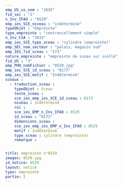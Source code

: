 ```yaml
---
emp_US_us_nom : "2635"
fid_sec : "1"
n_Inv_IFAO : "8529"
emp_ies_SCE_niveau : "indéterminé"
typeObjet : "Empreinte"
type_empreinte : "contrescellement simple"
n_Inv_CSA : "3033"
emp_ies_SCE_type_sceau : "cylindre (empreinte)"
emp_SEC_nom_secteur : "palais, magasin sud"
emp_IES_fid_sceau : "173"
nature_empreinte : "empreinte de sceau sur scellé"
fid_US : "3"
emp_PHO_nomFichier : "8529.jpg"
emp_ies_SCE_id_sceau : "0173"
emp_ies_SCE_motif : "Indéterminé"
sceaux :
  - traduction_sceau : 
    typeObjet : Sceau
    texte_sceau : 
    sce_ies_emp_ies_SCE_id_sceau : 0173
    niveau : indéterminé
    roi : 
    sce_ies_EMP_n_Inv_IFAO : 8529
    id_sceau : "0173"
    dimensions_sceau : 
    sce_ies_emp_ies_EMP_n_Inv_IFAO : 8529
    motif : Indéterminé
    type_sceau : cylindre (empreinte)
    remarque : 


title: empreinte n°8529
images: 8529.jpg
id_notice: 8529
layout: notice
type: empreinte
partie: 2
---
```

